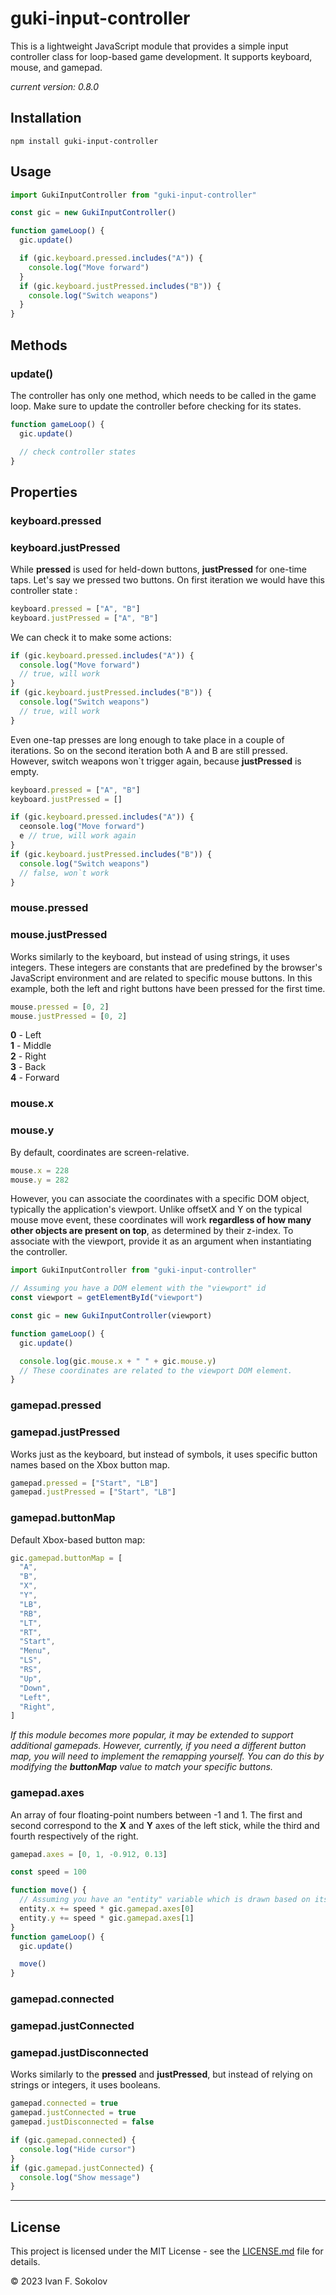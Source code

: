 # guki-input-controller

This is a lightweight JavaScript module that provides a simple input controller class for loop-based game development. It supports keyboard, mouse, and gamepad.

_current version: 0.8.0_

## Installation

```
npm install guki-input-controller
```

## Usage

```javascript
import GukiInputController from "guki-input-controller"

const gic = new GukiInputController()

function gameLoop() {
  gic.update()

  if (gic.keyboard.pressed.includes("A")) {
    console.log("Move forward")
  }
  if (gic.keyboard.justPressed.includes("B")) {
    console.log("Switch weapons")
  }
}
```

## Methods

### **update()**

The controller has only one method, which needs to be called in the game loop. Make sure to update the controller before checking for its states.

```javascript
function gameLoop() {
  gic.update()

  // check controller states
}
```

## Properties

### **keyboard.pressed**

### **keyboard.justPressed**

While **pressed** is used for held-down buttons, **justPressed** for one-time taps. Let's say we pressed two buttons. On first iteration we would have this controller state :

```javascript
keyboard.pressed = ["A", "B"]
keyboard.justPressed = ["A", "B"]
```

We can check it to make some actions:

```javascript
if (gic.keyboard.pressed.includes("A")) {
  console.log("Move forward")
  // true, will work
}
if (gic.keyboard.justPressed.includes("B")) {
  console.log("Switch weapons")
  // true, will work
}
```

Even one-tap presses are long enough to take place in a couple of iterations. So on the second iteration both A and B are still pressed. However, switch weapons won`t trigger again, because **justPressed** is empty.

```javascript
keyboard.pressed = ["A", "B"]
keyboard.justPressed = []
```

```javascript
if (gic.keyboard.pressed.includes("A")) {
  ceonsole.log("Move forward")
  e // true, will work again
}
if (gic.keyboard.justPressed.includes("B")) {
  console.log("Switch weapons")
  // false, won`t work
}
```

### **mouse.pressed**

### **mouse.justPressed**

Works similarly to the keyboard, but instead of using strings, it uses integers. These integers are constants that are predefined by the browser's JavaScript environment and are related to specific mouse buttons. In this example, both the left and right buttons have been pressed for the first time.

```javascript
mouse.pressed = [0, 2]
mouse.justPressed = [0, 2]
```

**0** - Left <br>
**1** - Middle <br>
**2** - Right <br>
**3** - Back <br>
**4** - Forward <br>

### **mouse.x**

### **mouse.y**

By default, coordinates are screen-relative.

```javascript
mouse.x = 228
mouse.y = 282
```

However, you can associate the coordinates with a specific DOM object, typically the application's viewport. Unlike offsetX and Y on the typical mouse move event, these coordinates will work **regardless of how many other objects are present on top**, as determined by their z-index. To associate with the viewport, provide it as an argument when instantiating the controller.

```javascript
import GukiInputController from "guki-input-controller"

// Assuming you have a DOM element with the "viewport" id
const viewport = getElementById("viewport")

const gic = new GukiInputController(viewport)

function gameLoop() {
  gic.update()

  console.log(gic.mouse.x + " " + gic.mouse.y)
  // These coordinates are related to the viewport DOM element.
}
```

### **gamepad.pressed**

### **gamepad.justPressed**

Works just as the keyboard, but instead of symbols, it uses specific button names based on the Xbox button map.

```javascript
gamepad.pressed = ["Start", "LB"]
gamepad.justPressed = ["Start", "LB"]
```

### **gamepad.buttonMap**

Default Xbox-based button map:

```javascript
gic.gamepad.buttonMap = [
  "A",
  "B",
  "X",
  "Y",
  "LB",
  "RB",
  "LT",
  "RT",
  "Start",
  "Menu",
  "LS",
  "RS",
  "Up",
  "Down",
  "Left",
  "Right",
]
```

_If this module becomes more popular, it may be extended to support additional gamepads. However, currently, if you need a different button map, you will need to implement the remapping yourself. You can do this by modifying the **buttonMap** value to match your specific buttons._

### **gamepad.axes**

An array of four floating-point numbers between -1 and 1. The first and second correspond to the **X** and **Y** axes of the left stick, while the third and fourth respectively of the right.

```javascript
gamepad.axes = [0, 1, -0.912, 0.13]
```

```javascript
const speed = 100

function move() {
  // Assuming you have an "entity" variable which is drawn based on its x and y
  entity.x += speed * gic.gamepad.axes[0]
  entity.y += speed * gic.gamepad.axes[1]
}
function gameLoop() {
  gic.update()

  move()
}
```

### **gamepad.connected**

### **gamepad.justConnected**

### **gamepad.justDisconnected**

Works similarly to the **pressed** and **justPressed**, but instead of relying on strings or integers, it uses booleans.

```javascript
gamepad.connected = true
gamepad.justConnected = true
gamepad.justDisconnected = false
```

```javascript
if (gic.gamepad.connected) {
  console.log("Hide cursor")
}
if (gic.gamepad.justConnected) {
  console.log("Show message")
}
```

---

## License

This project is licensed under the MIT License - see the [LICENSE.md](LICENSE.md) file for details.

© 2023 Ivan F. Sokolov
